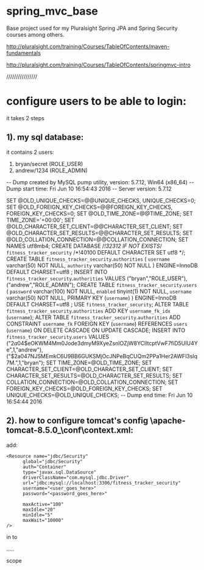spring_mvc_base
===============

Base project used for my Pluralsight Spring JPA and Spring Security courses among others.

http://pluralsight.com/training/Courses/TableOfContents/maven-fundamentals

http://pluralsight.com/training/Courses/TableOfContents/springmvc-intro

////////////////


configure users to be able to login:
===================================
it takes 2 steps

1). my sql database:
--------------------
it contains 2 users:
1. bryan/secret (ROLE_USER)
2. andrew/1234 (ROLE_ADMIN)


-- Dump created by MySQL pump utility, version: 5.7.12, Win64 (x86_64)
-- Dump start time: Fri Jun 10 16:54:43 2016
-- Server version: 5.7.12

SET @OLD_UNIQUE_CHECKS=@@UNIQUE_CHECKS, UNIQUE_CHECKS=0;
SET @OLD_FOREIGN_KEY_CHECKS=@@FOREIGN_KEY_CHECKS, FOREIGN_KEY_CHECKS=0;
SET @OLD_TIME_ZONE=@@TIME_ZONE;
SET TIME_ZONE='+00:00';
SET @OLD_CHARACTER_SET_CLIENT=@@CHARACTER_SET_CLIENT;
SET @OLD_CHARACTER_SET_RESULTS=@@CHARACTER_SET_RESULTS;
SET @OLD_COLLATION_CONNECTION=@@COLLATION_CONNECTION;
SET NAMES utf8mb4;
CREATE DATABASE /*!32312 IF NOT EXISTS*/ `fitness_tracker_security` /*!40100 DEFAULT CHARACTER SET utf8 */;
CREATE TABLE `fitness_tracker_security`.`authorities` (
`username` varchar(50) NOT NULL,
`authority` varchar(50) NOT NULL
) ENGINE=InnoDB DEFAULT CHARSET=utf8
;
INSERT INTO `fitness_tracker_security`.`authorities` VALUES ("bryan","ROLE_USER"),("andrew","ROLE_ADMIN");
CREATE TABLE `fitness_tracker_security`.`users` (
`password` varchar(100) NOT NULL,
`enabled` tinyint(1) NOT NULL,
`username` varchar(50) NOT NULL,
PRIMARY KEY (`username`)
) ENGINE=InnoDB DEFAULT CHARSET=utf8
;
USE `fitness_tracker_security`;
ALTER TABLE `fitness_tracker_security`.`authorities` ADD KEY `username_fk_idx` (`username`);
ALTER TABLE `fitness_tracker_security`.`authorities` ADD CONSTRAINT `username_fk` FOREIGN KEY (`username`) REFERENCES `users` (`username`) ON DELETE CASCADE ON UPDATE CASCADE;
INSERT INTO `fitness_tracker_security`.`users` VALUES ("$2a$04$eOKWM4Mm0Jode3dmyM9XyeZsnIOZjW8YCIltcptVwF7fiD5UIU4Ye",1,"andrew"),("$2a$04$7NJSMEmkC6U9BB6GUKSMjOcJNPeBqCUQm2PPa1Her2AWFl3sIq7M.",1,"bryan");
SET TIME_ZONE=@OLD_TIME_ZONE;
SET CHARACTER_SET_CLIENT=@OLD_CHARACTER_SET_CLIENT;
SET CHARACTER_SET_RESULTS=@OLD_CHARACTER_SET_RESULTS;
SET COLLATION_CONNECTION=@OLD_COLLATION_CONNECTION;
SET FOREIGN_KEY_CHECKS=@OLD_FOREIGN_KEY_CHECKS;
SET UNIQUE_CHECKS=@OLD_UNIQUE_CHECKS;
-- Dump end time: Fri Jun 10 16:54:44 2016


2). how to configure tomcat's config \apache-tomcat-8.5.0_\conf\context.xml:
----------------------------------------------------------------------------


add:


	<Resource name="jdbc/Security"
	      global="jdbc/Security"
	      auth="Container"
	      type="javax.sql.DataSource"
	      driverClassName="com.mysql.jdbc.Driver"
	      url="jdbc:mysql://localhost:3306/fitness_tracker_security"
	      username="<user_goes_here>"
	      password="<password_goes_here>"

	      maxActive="100"
	      maxIdle="20"
	      minIdle="5"
	      maxWait="10000"
	/>


in to

<Context>
.....
</Context>

scope

